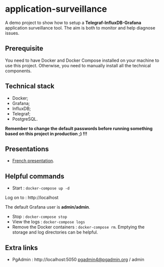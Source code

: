 # application-surveillance
A demo project to show how to setup a **Telegraf-InfluxDB-Grafana** application surveillance tool. The aim is both to monitor and help diagnose issues.

## Prerequisite

You need to have Docker and Docker Compose installed on your machine to use this project. Otherwise, you need to manually install all the technical components.

## Technical stack

* Docker;
* Grafana;
* InfluxDB;
* Telegraf;
* PostgreSQL.

**Remember to change the default passwords before running something based on this project in production ;) !!!**

## Presentations

* [French presentation](presentation/presentation_fr.adoc).

## Helpful commands

* Start : ```docker-compose up -d```

Log on to : http://localhost

The default Grafana user is **admin/admin**.

* Stop : ```docker-compose stop```
* View the logs : ```docker-compose logs```
* Remove the Docker containers : ```docker-compose rm```. Emptying the storage and log directories can be helpful.

## Extra links

* PgAdmin : http://localhost:5050 pgadmin4@pgadmin.org / admin
